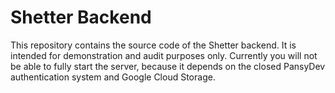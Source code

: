 # Shetter Backend

This repository contains the source code of the Shetter backend. It is intended for demonstration and audit purposes
only. Currently you will not be able to fully start the server, because it depends on the closed PansyDev
authentication system and Google Cloud Storage.
